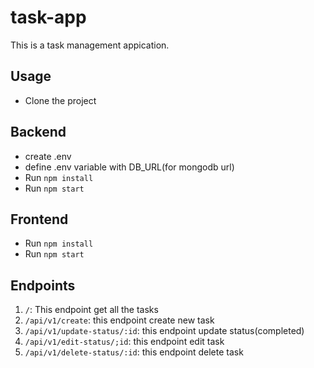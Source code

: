 # task-app

This is a task management appication.

## Usage

- Clone the project

## Backend

- create .env
- define .env variable with DB_URL(for mongodb url)
- Run `npm install`
- Run `npm start`

## Frontend

- Run `npm install`
- Run `npm start`

## Endpoints

1. `/`: This endpoint get all the tasks
2. `/api/v1/create`: this endpoint create new task
3. `/api/v1/update-status/:id`: this endpoint update status(completed)
4. `/api/v1/edit-status/;id`: this endpoint edit task
5. `/api/v1/delete-status/:id`: this endpoint delete task
